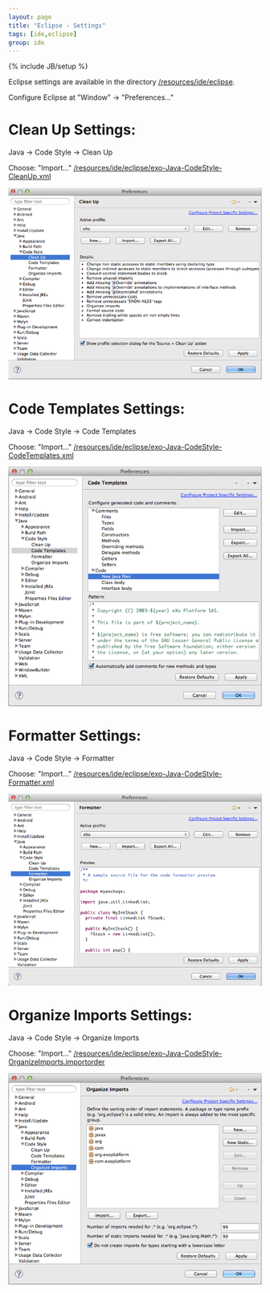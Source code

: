 ```yaml
---
layout: page
title: "Eclipse - Settings"
tags: [ide,eclipse]
group: ide
---
```

{% include JB/setup %}

Eclipse settings are available in the directory [/resources/ide/eclipse](https://github.com/exoplatform/developer.exoplatform.org/tree/master/resources/ide/eclipse/).

Configure Eclipse at "Window" -> "Preferences..."

# Clean Up Settings:

Java -> Code Style -> Clean Up

Choose: "Import..." [/resources/ide/eclipse/exo-Java-CodeStyle-CleanUp.xml](/resources/ide/eclipse/exo-Java-CodeStyle-CleanUp.xml)

![Eclipse Clean Up Settings](eclipse-Java-CodeStyle-CleanUp.png)

# Code Templates Settings:

Java -> Code Style -> Code Templates

Choose: "Import..." [/resources/ide/eclipse/exo-Java-CodeStyle-CodeTemplates.xml](/resources/ide/eclipse/exo-Java-CodeStyle-CodeTemplates.xml)

![Eclipse Code Style Settings](eclipse-Java-CodeStyle-CodeTemplates.png)

# Formatter Settings:

Java -> Code Style -> Formatter

Choose: "Import..." [/resources/ide/eclipse/exo-Java-CodeStyle-Formatter.xml](/resources/ide/eclipse/exo-Java-CodeStyle-Formatter.xml)

![Eclipse Formatter Cleanup](eclipse-Java-CodeStyle-Formatter.png)

# Organize Imports Settings:

Java -> Code Style -> Organize Imports

Choose: "Import..." [/resources/ide/eclipse/exo-Java-CodeStyle-OrganizeImports.importorder](/resources/ide/eclipse/exo-Java-CodeStyle-OrganizeImports.importorder)

![Eclipse Organize Imports Settings](eclipse-Java-CodeStyle-OrganizeImports.png)

